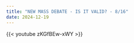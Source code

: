 ```yaml
---
title: "NEW MASS DEBATE - IS IT VALID? - 8/16"
date: 2024-12-19
---
```


{{< youtube zKGfBEw-xWY >}}
